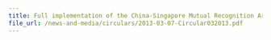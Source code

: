 ```yaml
---
title: Full implementation of the China-Singapore Mutual Recognition Arrangement
file_url: /news-and-media/circulars/2013-03-07-Circular032013.pdf
---
```

